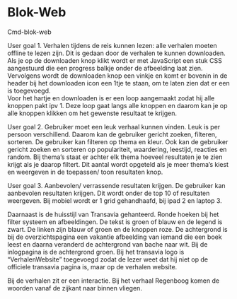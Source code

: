 # Blok-Web
Cmd-blok-web

User goal 1. Verhalen tijdens de reis kunnen lezen: alle verhalen moeten offline te lezen zijn. 
Dit is gedaan door de verhalen te kunnen downloaden.  Als je op de downloaden knop klikt wordt er met JavaScript een stuk CSS aangestuurd die een progress balkje onder de afbeelding laat zien. Vervolgens wordt de downloaden knop een vinkje en komt er bovenin in de header bij het downloaden icon een 1tje te staan, om te laten zien dat er een is toegevoegd.  
Voor het hartje en downloaden is er een loop aangemaakt zodat hij alle knoppen pakt ipv 1. Deze loop gaat langs alle knoppen en daarom kan je op alle knoppen klikken om het gewenste resultaat te krijgen.

User goal 2. Gebruiker moet een leuk verhaal kunnen vinden. Leuk is per persoon verschillend. Daarom kan de gebruiker gericht zoeken, filteren, sorteren. 
De gebruiker kan filteren op thema en kleur. Ook kan de gebruiker gericht zoeken en sorteren op populariteit, waardering, leestijd, reacties en random. Bij thema’s staat er achter elk thema hoeveel resultaten je te zien krijgt als je daarop filtert. Dit aantal wordt opgeteld als je meer thema’s kiest en weergeven in de toepassen/ toon resultaten knop. 

User goal 3. Aanbevolen/ verrassende resultaten krijgen. 
De gebruiker kan aanbevolen resultaten krijgen. Dit wordt onder de top 10 of resultaten weergeven. Bij mobiel wordt er 1 grid gehandhaafd, bij ipad 2 en laptop 3. 

Daarnaast is de huisstijl van Transavia gehanteerd. Ronde hoeken bij het filter systeem en afbeeldingen. 
De tekst is groen of blauw en de legend is zwart. 
De linken zijn blauw of groen en de knoppen roze. 
De achtergrond is bij de overzichtspagina een vakantie afbeelding van iemand die een boek leest en daarna veranderd de achtergrond van bache naar wit. Bij de inlogpagina is de achtergrond groen.
Bij het transavia logo is “VerhalenWebsite” toegevoegd zodat de lezer weet dat hij niet op de officiele transavia pagina is, maar op de verhalen website.

Bij de verhalen zit er een interactie. Bij het verhaal Regenboog komen de woorden vanaf de zijkant naar binnen vliegen. 
